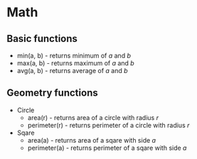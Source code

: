# Math
## Basic functions
* min(a, b) - returns minimum of *a* and *b*
* max(a, b) - returns maximum of *a* and *b*
* avg(a, b) - returns average of *a* and *b*
## Geometry functions
* Circle
  * area(r) - returns area of a circle with radius *r*
  * perimeter(r) - returns perimeter of a circle with radius *r*
* Sqare
  * area(a) - returns area of a sqare with side *a*
  * perimeter(a) - returns perimeter of a sqare with side *a*
